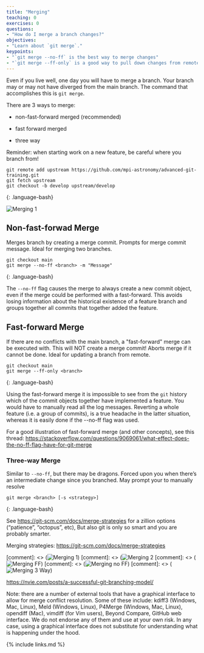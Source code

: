 ```yaml
---
title: "Merging"
teaching: 0
exercises: 0
questions:
- "How do I merge a branch changes?"
objectives:
- "Learn about `git merge`."
keypoints:
- "`git merge --no-ff` is the best way to merge changes"
- "`git merge --ff-only` is a good way to pull down changes from remote"
---
```


Even if you live well, one day you will have to merge a branch. Your branch may or may not have diverged from the main branch. The command that accomplishes this is `git merge`.

There are 3 ways to merge:

- non-fast-forward merged (recommended)

- fast forward merged

- three way

Reminder: when starting work on a new feature, be careful where you branch from!

~~~
git remote add upstream https://github.com/mpi-astronomy/advanced-git-training.git
git fetch upstream
git checkout -b develop upstream/develop
~~~
{: .language-bash}

![Merging 1](../fig/09-merging.png)

## Non-fast-forwad Merge

Merges branch by creating a merge commit. Prompts for merge commit message. Ideal for merging two branches.

~~~
git checkout main
git merge --no-ff <branch> -m "Message"
~~~
{: .language-bash}

The `--no-ff` flag causes the merge to always create a new commit object, even if the merge could be performed with a fast-forward. This avoids losing information about the historical existence of a feature branch and groups together all commits that together added the feature.

## Fast-forward Merge

If there are no conflicts with the main branch, a "fast-forward" merge can be executed with. This will NOT create a merge commit! Aborts merge if it cannot be done.
Ideal for updating a branch from remote.

~~~
git checkout main
git merge --ff-only <branch>
~~~
{: .language-bash}

Using the fast-forward merge it is impossible to see from the `git` history which of the commit objects together have implemented a feature. You would have to manually read all the log messages. Reverting a whole feature (i.e. a group of commits), is a true headache in the latter situation, whereas it is easily done if the --no-ff flag was used.

For a good illustration of fast-forward merge (and other concepts), see this thread: https://stackoverflow.com/questions/9069061/what-effect-does-the-no-ff-flag-have-for-git-merge

### Three-way Merge

Similar to `--no-ff`, but there may be dragons. Forced upon you when there’s an intermediate change since you branched.
May prompt your to manually resolve

~~~
git merge <branch> [-s <strategy>]
~~~
{: .language-bash}

See https://git-scm.com/docs/merge-strategies for a zillion options (“patience”, “octopus”, etc),  But also git is only so smart and you are probably smarter.


Merging strategies: https://git-scm.com/docs/merge-strategies

[comment]: <> (![Merging 1](../fig/09-merging-1.png))
[comment]: <> (![Merging 2](../fig/10-merging-2.png)
[comment]: <> (![Merging FF](../fig/11-merging-ff.png))
[comment]: <> (![Merging no FF](../fig/12-merging-noff.png))
[comment]: <> (![Merging 3 Way](../fig/13-merging-3way.png))

https://nvie.com/posts/a-successful-git-branching-model/

Note: there are a number of external tools that have a graphical interface to allow for merge conflict resolution. Some of these include: kdiff3 (Windows, Mac, Linux), Meld (Windows, Linux), P4Merge (Windows, Mac, Linux),  opendiff (Mac), vimdiff (for Vim users), Beyond Compare, GitHub web interface. We do not endorse any of them and use at your own risk. In any case, using a graphical interface does not substitute for understanding what is happening under the hood.

{% include links.md %}
